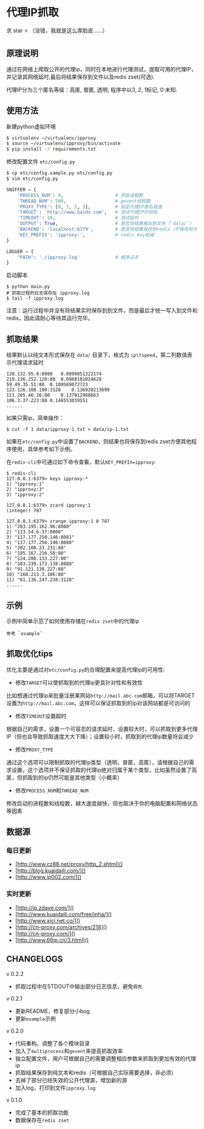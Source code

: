 # 代理IP抓取

求 star ⭐️ （没错，我就是这么厚脸皮......）

## 原理说明

通过在网络上爬取公开的代理ip，同时在本地进行代理测试，提取可用的代理IP，并记录其网络延时,最后将结果保存到文件以及redis zset(可选).

代理IP分为三个匿名等级：高匿, 普匿, 透明; 程序中以3, 2, 1标记, 0:未知.

## 使用方法

新建python虚拟环境

```bash
$ virtualenv ~/virtualenv/ipproxy
$ source ~/virtualenv/ipproxy/bin/activate
$ pip install -r requirements.txt
```

修改配置文件 `etc/config.py`

```bash
$ cp etc/config.sample.py etc/config.py
$ vim etc/config.py
```
```py
SNIFFER = {
    'PROCESS_NUM': 4,                   # 开启进程数
    'THREAD_NUM': 500,                  # gevent线程数
    'PROXY_TYPE': [0, 1, 2, 3],         # 指定代理IP匿名程度
    'TARGET': 'http://www.baidu.com',   # 测试代理IP的目标
    'TIMEOUT': 10,                      # 测试延时
    'OUTPUT': True,                     # 是否将结果输出到文件（`data/`）
    'BACKEND': 'localhost:6379',        # 是否将结果保存到redis（不保存则为''）
    'KEY_PREFIX': 'ipproxy:',           # redis key前缀
}

LOGGER = {
    "PATH": './ipproxy.log'             # 程序日志
}
```

启动脚本

    $ python main.py
    # 抓取过程的日志保存在 ipproxy.log
    $ tail -f ipproxy.log

注意：运行过程中并没有将结果实时保存到到文件，而是最后才统一写入到文件和redis，因此请耐心等待其运行完毕。

## 抓取结果

结果默认以纯文本形式保存在 `data/` 目录下，格式为 `ip\tspeed`，第二列数值表示代理请求延时

    120.132.95.8:8080	0.0899851322174
    219.136.252.120:80	0.0968101024628
    59.49.35.51:80	0.109569072723
    123.126.108.190:3128	0.136920213699
    111.205.46.26:80	0.137912988663
    106.3.37.223:80	0.146553039551
    ......

如果只需ip，简单操作：

    $ cut -f 1 data/ipproxy-1.txt > data/ip-1.txt

如果在`etc/config.py`中设置了`BACKEND`，则结果也将保存到redis zset方便其他程序使用，具体参考如下示例。

在`redis-cli`中可通过如下命令查看，默认`KEY_PREFIX=ipproxy`:

    $ redis-cli
    127.0.0.1:6379> keys ipproxy:*
    1) "ipproxy:1"
    2) "ipproxy:3"
    3) "ipproxy:2"

    127.0.0.1:6379> zcard ipproxy:1
    (integer) 787

    127.0.0.1:6379> zrange ipproxy:1 0 787
    1) "203.195.162.96:8080"
    2) "123.54.6.37:8000"
    3) "117.177.250.146:8081"
    4) "117.177.250.146:8080"
    5) "202.108.23.231:80"
    6) "195.167.216.50:80"
    7) "124.206.133.227:80"
    8) "183.239.173.138:8080"
    9) "91.121.139.227:80"
    10) "168.213.3.106:80"
    11) "61.136.247.238:3128"
    ......

## 示例

示例中简单示范了如何使用存储在`redis zset`中的代理ip

    参考 `example`

## 抓取优化tips

优化主要是通过对`etc/config.py`的合理配置来提高代理ip的可用性:

* 修改`TARGET`可以使抓取到的代理ip更具针对性和有效性

比如想通过代理ip来批量注册某网站`http://mail.abc.com`邮箱，可以将TARGET设置为`http://mail.abc.com`，这样可以保证抓取到的ip对该网站都是可访问的

* 修改`TIMEOUT`设置超时

根据自己的需求，设置一个可容忍的请求延时，设置较大时，可以抓取到更多代理IP（但也会导致抓取速度大大下降）；设置较小时，抓取到的代理ip数量将会减少

* 修改`PROXY_TYPE`

通过这个选项可以限制抓取的代理ip类型（透明，普匿，高匿），请根据自己的需求设置，这个选项并不保证抓取的代理ip绝对归属于某个类型，比如虽然设置了高匿，但抓取到的ip仍然可能是其他类型（小概率）

* 修改`PROCESS_NUM`和`THREAD_NUM`

修改启动的进程数和线程数，越大速度越快，但也取决于你的电脑配置和网络状态等因素

## 数据源

### 每日更新

* [http://www.cz88.net/proxy/http_2.shtml]()
* [http://blog.kuaidaili.com/]()
* [http://www.ip002.com/]()

### 实时更新

* [http://ip.zdaye.com/]()
* [http://www.kuaidaili.com/free/inha/]()
* [http://www.xici.net.co/]()
* [http://cn-proxy.com/archives/218]()
* [http://cn-proxy.com/]()
* [http://www.66ip.cn/3.html]()

## CHANGELOGS

v 0.2.2

* 抓取过程中在STDOUT中输出部分日志信息，避免`假死`

v 0.2.1

* 更新README，修复部分小bug
* 更新`example`示例

v 0.2.0

* 代码重构，调整了各个模块目录
* 加入了`multiprocess`和`gevent`来提高抓取效率
* 独立配置文件，用户可根据自己的需要调整相应参数来抓取到更加有效的代理ip
* 抓取结果保存到纯文本和redis（可根据自己实际需要选择，非必须）
* 去掉了部分已经失效的公开代理源，增加新的源
* 加入log，打印到文件`ipproxy.log`

v 0.1.0
    
* 完成了基本的抓取功能
* 数据保存在`redis zset`
